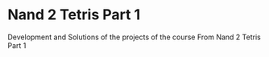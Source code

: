 # Nand 2 Tetris Part 1
Development and Solutions of the projects of the course From Nand 2 Tetris Part 1
